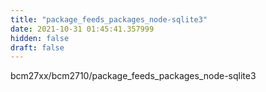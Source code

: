 ```yaml
---
title: "package_feeds_packages_node-sqlite3"
date: 2021-10-31 01:45:41.357999
hidden: false
draft: false
---
```


bcm27xx/bcm2710/package_feeds_packages_node-sqlite3

